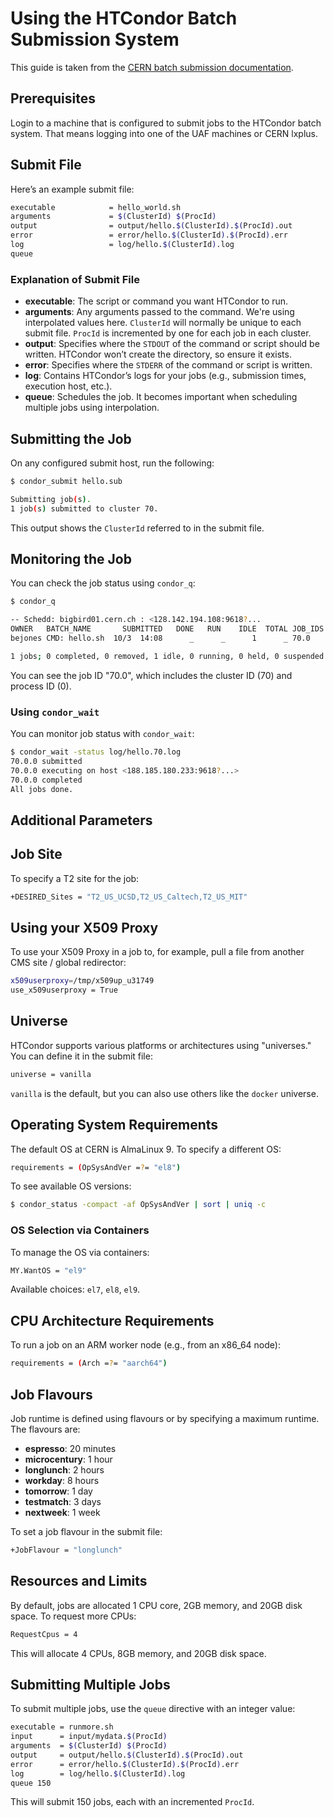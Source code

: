 # Using the HTCondor Batch Submission System

This guide is taken from the [CERN batch submission documentation](https://batchdocs.web.cern.ch/local/index.html).

## Prerequisites

Login to a machine that is configured to submit jobs to the HTCondor batch system. That means logging into one of the UAF machines or CERN lxplus.

## Submit File

Here’s an example submit file:

```bash
executable            = hello_world.sh
arguments             = $(ClusterId) $(ProcId)
output                = output/hello.$(ClusterId).$(ProcId).out
error                 = error/hello.$(ClusterId).$(ProcId).err
log                   = log/hello.$(ClusterId).log
queue
```

### Explanation of Submit File

- **executable**: The script or command you want HTCondor to run.
- **arguments**: Any arguments passed to the command. We're using interpolated values here. `ClusterId` will normally be unique to each submit file. `ProcId` is incremented by one for each job in each cluster.
- **output**: Specifies where the `STDOUT` of the command or script should be written. HTCondor won’t create the directory, so ensure it exists.
- **error**: Specifies where the `STDERR` of the command or script is written.
- **log**: Contains HTCondor’s logs for your jobs (e.g., submission times, execution host, etc.).
- **queue**: Schedules the job. It becomes important when scheduling multiple jobs using interpolation.

## Submitting the Job

On any configured submit host, run the following:

```bash
$ condor_submit hello.sub

Submitting job(s).
1 job(s) submitted to cluster 70.
```

This output shows the `ClusterId` referred to in the submit file.

## Monitoring the Job

You can check the job status using `condor_q`:

```bash
$ condor_q

-- Schedd: bigbird01.cern.ch : <128.142.194.108:9618?...  
OWNER   BATCH_NAME       SUBMITTED   DONE   RUN    IDLE  TOTAL JOB_IDS  
bejones CMD: hello.sh  10/3  14:08      _      _      1      _ 70.0  

1 jobs; 0 completed, 0 removed, 1 idle, 0 running, 0 held, 0 suspended
```

You can see the job ID "70.0", which includes the cluster ID (70) and process ID (0).

### Using `condor_wait`

You can monitor job status with `condor_wait`:

```bash
$ condor_wait -status log/hello.70.log
70.0.0 submitted  
70.0.0 executing on host <188.185.180.233:9618?...>  
70.0.0 completed  
All jobs done.
```

## Additional Parameters

## Job Site

To specify a T2 site for the job:

```bash
+DESIRED_Sites = "T2_US_UCSD,T2_US_Caltech,T2_US_MIT"
```

## Using your X509 Proxy

To use your X509 Proxy in a job to, for example, pull a file from another CMS site / global redirector:

```bash
x509userproxy=/tmp/x509up_u31749
use_x509userproxy = True
```

## Universe

HTCondor supports various platforms or architectures using "universes." You can define it in the submit file:

```bash
universe = vanilla
```

`vanilla` is the default, but you can also use others like the `docker` universe.

## Operating System Requirements

The default OS at CERN is AlmaLinux 9. To specify a different OS:

```bash
requirements = (OpSysAndVer =?= "el8")
```

To see available OS versions:

```bash
$ condor_status -compact -af OpSysAndVer | sort | uniq -c
```

### OS Selection via Containers

To manage the OS via containers:

```bash
MY.WantOS = "el9"
```

Available choices: `el7`, `el8`, `el9`.

## CPU Architecture Requirements

To run a job on an ARM worker node (e.g., from an x86_64 node):

```bash
requirements = (Arch =?= "aarch64")
```

## Job Flavours

Job runtime is defined using flavours or by specifying a maximum runtime. The flavours are:

- **espresso**: 20 minutes  
- **microcentury**: 1 hour  
- **longlunch**: 2 hours  
- **workday**: 8 hours  
- **tomorrow**: 1 day  
- **testmatch**: 3 days  
- **nextweek**: 1 week

To set a job flavour in the submit file:

```bash
+JobFlavour = "longlunch"
```

## Resources and Limits

By default, jobs are allocated 1 CPU core, 2GB memory, and 20GB disk space. To request more CPUs:

```bash
RequestCpus = 4
```

This will allocate 4 CPUs, 8GB memory, and 20GB disk space.

## Submitting Multiple Jobs

To submit multiple jobs, use the `queue` directive with an integer value:

```bash
executable = runmore.sh  
input      = input/mydata.$(ProcId)  
arguments  = $(ClusterId) $(ProcId)  
output     = output/hello.$(ClusterId).$(ProcId).out  
error      = error/hello.$(ClusterId).$(ProcId).err  
log        = log/hello.$(ClusterId).log  
queue 150
```

This will submit 150 jobs, each with an incremented `ProcId`.